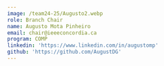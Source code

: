 ```yaml
---
image: /team24-25/Augusto2.webp
role: Branch Chair
name: Augusto Mota Pinheiro
email: chair@ieeeconcordia.ca
program: COMP
linkedin: 'https://www.linkedin.com/in/augustomp'
github: 'https://github.com/AugustDG'
---
```


